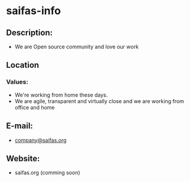 # saifas-info


## Description:

- We are Open source community and love our work

## Location

### Values: 
- We're working from home these days.
- We are agile, transparent and virtually close and we are working from office and home 


## E-mail:
- company@saifas.org

## Website:

- saifas.org (comming soon)

